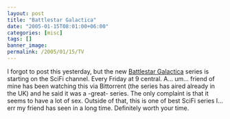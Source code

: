 ```yaml
---
layout: post
title: "Battlestar Galactica"
date: "2005-01-15T08:01:00+06:00"
categories: [misc]
tags: []
banner_image: 
permalink: /2005/01/15/TV
---
```


I forgot to post this yesterday, but the new <a href="http://www.scifi.com/battlestar">Battlestar Galactica</a> series is starting on the SciFi channel. Every Friday at 9 central. A... um... friend of mine has been watching this via Bittorrent (the series has aired already in the UK) and he said it was a -great- series. The only complaint is that it seems to have a lot of sex. Outside of that, this is one of best SciFi series I... err my friend has seen in a long time. Definitely worth your time.